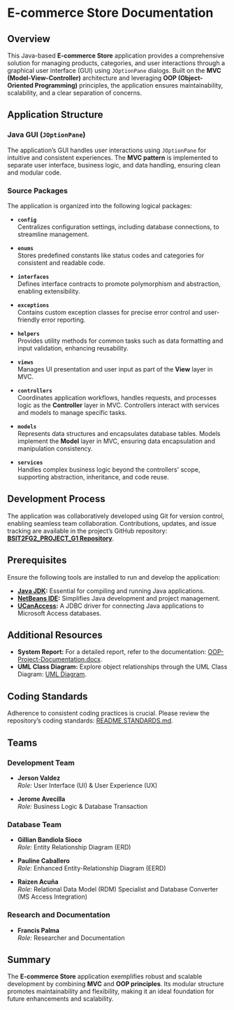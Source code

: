 # E-commerce Store Documentation

## Overview
This Java-based **E-commerce Store** application provides a comprehensive solution for managing products, categories, and user interactions through a graphical user interface (GUI) using `JOptionPane` dialogs. Built on the **MVC (Model-View-Controller)** architecture and leveraging **OOP (Object-Oriented Programming)** principles, the application ensures maintainability, scalability, and a clear separation of concerns.

## Application Structure

### Java GUI (`JOptionPane`)
The application’s GUI handles user interactions using `JOptionPane` for intuitive and consistent experiences. The **MVC pattern** is implemented to separate user interface, business logic, and data handling, ensuring clean and modular code.

### Source Packages
The application is organized into the following logical packages:

- **`config`**  
  Centralizes configuration settings, including database connections, to streamline management.

- **`enums`**  
  Stores predefined constants like status codes and categories for consistent and readable code.

- **`interfaces`**  
  Defines interface contracts to promote polymorphism and abstraction, enabling extensibility.

- **`exceptions`**  
  Contains custom exception classes for precise error control and user-friendly error reporting.

- **`helpers`**  
  Provides utility methods for common tasks such as data formatting and input validation, enhancing reusability.

- **`views`**  
  Manages UI presentation and user input as part of the **View** layer in MVC.

- **`controllers`**  
  Coordinates application workflows, handles requests, and processes logic as the **Controller** layer in MVC. Controllers interact with services and models to manage specific tasks.

- **`models`**  
  Represents data structures and encapsulates database tables. Models implement the **Model** layer in MVC, ensuring data encapsulation and manipulation consistency.

- **`services`**  
  Handles complex business logic beyond the controllers' scope, supporting abstraction, inheritance, and code reuse.

## Development Process
The application was collaboratively developed using Git for version control, enabling seamless team collaboration. Contributions, updates, and issue tracking are available in the project’s GitHub repository:  
[**BSIT2FG2_PROJECT_G1 Repository**](https://github.com/javecilla/BSIT2FG2_PROJECT_G1).

## Prerequisites
Ensure the following tools are installed to run and develop the application:

- **[Java JDK](https://www.java.com/download/ie_manual.jsp):** Essential for compiling and running Java applications.
- **[NetBeans IDE](https://netbeans.apache.org/):** Simplifies Java development and project management.
- **[UCanAccess](https://ucanaccess.sourceforge.net/site.html):** A JDBC driver for connecting Java applications to Microsoft Access databases.

## Additional Resources

- **System Report:** For a detailed report, refer to the documentation: [OOP-Project-Documentation.docx](https://docs.google.com/document/d/12_uOVckdKLDgM0cxOCKlfHoWVn6w99mhC83IONZR1K0/edit?usp=sharing).  
- **UML Class Diagram:** Explore object relationships through the UML Class Diagram: [UML Diagram](https://lucid.app/lucidchart/52f8ebd5-3998-4227-bdbc-c2304db243d2/edit?viewport_loc=-1636%2C141%2C3371%2C1346%2C0_0&invitationId=inv_c9475dd8-c346-4a94-b439-b54470b0287a).

## Coding Standards
Adherence to consistent coding practices is crucial. Please review the repository’s coding standards: [README.STANDARDS.md](./src/README.STANDARDS.md).

## Teams

### Development Team
- **Jerson Valdez**  
  *Role:* User Interface (UI) & User Experience (UX)  

- **Jerome Avecilla**  
  *Role:* Business Logic & Database Transaction  

### Database Team
- **Gillian Bandiola Sioco**  
  *Role:* Entity Relationship Diagram (ERD)  

- **Pauline Caballero**  
  *Role:* Enhanced Entity-Relationship Diagram (EERD)  

- **Raizen Acuña**  
  *Role:* Relational Data Model (RDM) Specialist and Database Converter (MS Access Integration)  

### Research and Documentation
- **Francis Palma**  
  *Role:* Researcher and Documentation  

## Summary
The **E-commerce Store** application exemplifies robust and scalable development by combining **MVC** and **OOP principles**. Its modular structure promotes maintainability and flexibility, making it an ideal foundation for future enhancements and scalability.

